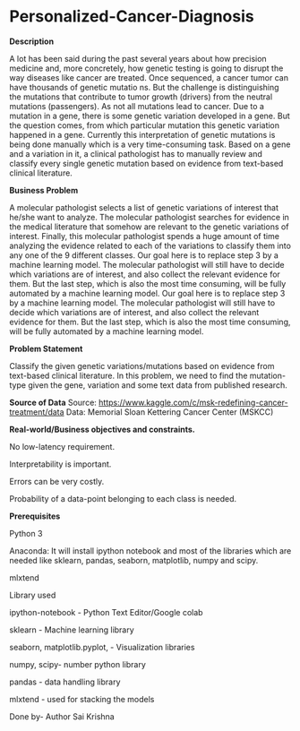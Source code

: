# Personalized-Cancer-Diagnosis
**Description**

A lot has been said during the past several years about how precision medicine and, more concretely, how genetic testing is going to disrupt the way diseases like cancer are treated. Once sequenced, a cancer tumor can have thousands of genetic mutatio ns. But the challenge is distinguishing the mutations that contribute to tumor growth (drivers) from the neutral mutations (passengers). As not all mutations lead to cancer. Due to a mutation in a gene, there is some genetic variation developed in a gene. But the question comes, from which particular mutation this genetic variation happened in a gene. Currently this interpretation of genetic mutations is being done manually which is a very time-consuming task. Based on a gene and a variation in it, a clinical pathologist has to manually review and classify every single genetic mutation based on evidence from text-based clinical literature.

**Business Problem**

A molecular pathologist selects a list of genetic variations of interest that he/she want to analyze.
The molecular pathologist searches for evidence in the medical literature that somehow are relevant to the genetic variations of interest.
Finally, this molecular pathologist spends a huge amount of time analyzing the evidence related to each of the variations to classify them into any one of the 9 different classes. Our goal here is to replace step 3 by a machine learning model. The molecular pathologist will still have to decide which variations are of interest, and also collect the relevant evidence for them. But the last step, which is also the most time consuming, will be fully automated by a machine learning model.
Our goal here is to replace step 3 by a machine learning model. The molecular pathologist will still have to decide which variations are of interest, and also collect the relevant evidence for them. But the last step, which is also the most time consuming, will be fully automated by a machine learning model.

**Problem Statement**

Classify the given genetic variations/mutations based on evidence from text-based clinical literature. In this problem, we need to find the mutation-type given the gene, variation and some text data from published research.

**Source of Data**
Source: https://www.kaggle.com/c/msk-redefining-cancer-treatment/data Data: Memorial Sloan Kettering Cancer Center (MSKCC)

**Real-world/Business objectives and constraints.**

No low-latency requirement.

Interpretability is important.

Errors can be very costly.

Probability of a data-point belonging to each class is needed.

**Prerequisites**

Python 3

Anaconda: It will install ipython notebook and most of the libraries which are needed like sklearn, pandas, seaborn, matplotlib, numpy 
and scipy.

mlxtend

Library used

ipython-notebook - Python Text Editor/Google colab

sklearn - Machine learning library

seaborn, matplotlib.pyplot, - Visualization libraries

numpy, scipy- number python library

pandas - data handling library

mlxtend - used for stacking the models

Done by- Author
Sai Krishna
